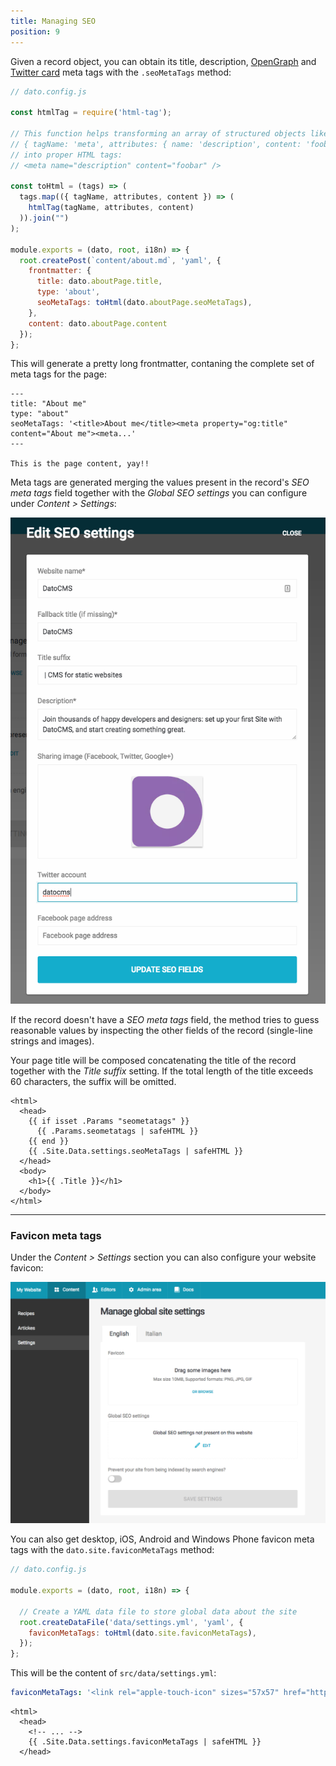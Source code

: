 ```yaml
---
title: Managing SEO
position: 9
---
```


Given a record object, you can obtain its title, description, [OpenGraph](http://ogp.me/) and [Twitter card](https://dev.twitter.com/cards/overview) meta tags with the `.seoMetaTags` method:

```javascript
// dato.config.js

const htmlTag = require('html-tag');

// This function helps transforming an array of structured objects like this:
// { tagName: 'meta', attributes: { name: 'description', content: 'foobar' } }
// into proper HTML tags:
// <meta name="description" content="foobar" />

const toHtml = (tags) => (
  tags.map(({ tagName, attributes, content }) => (
    htmlTag(tagName, attributes, content)
  )).join("")
);

module.exports = (dato, root, i18n) => {
  root.createPost(`content/about.md`, 'yaml', {
    frontmatter: {
      title: dato.aboutPage.title,
      type: 'about',
      seoMetaTags: toHtml(dato.aboutPage.seoMetaTags),
    },
    content: dato.aboutPage.content
  });
};
```

This will generate a pretty long frontmatter, contaning the complete set of meta tags for the page:

```
---
title: "About me"
type: "about"
seoMetaTags: '<title>About me</title><meta property="og:title" content="About me"><meta...'
---

This is the page content, yay!!
```

Meta tags are generated merging the values present in the record's *SEO meta tags* field together with the *Global SEO settings* you can configure under *Content > Settings*:

![foo](../images/seo/global-seo.png)

If the record doesn't have a *SEO meta tags* field, the method tries to guess reasonable values by inspecting the other fields of the record (single-line strings and images).

Your page title will be composed concatenating the title of the record together with the *Title suffix* setting. If the total length of the title exceeds 60 characters, the suffix will be omitted.


```django
<html>
  <head>
    {{ if isset .Params "seometatags" }}
      {{ .Params.seometatags | safeHTML }}
    {{ end }}
    {{ .Site.Data.settings.seoMetaTags | safeHTML }}
  </head>
  <body>
    <h1>{{ .Title }}</h1>
  </body>
</html>
```

---

### Favicon meta tags

Under the *Content > Settings* section you can also configure your website favicon:

![foo](../images/seo/favicon.png)

You can also get desktop, iOS, Android and Windows Phone favicon meta tags with the `dato.site.faviconMetaTags` method:

```javascript
// dato.config.js

module.exports = (dato, root, i18n) => {

  // Create a YAML data file to store global data about the site
  root.createDataFile('data/settings.yml', 'yaml', {
    faviconMetaTags: toHtml(dato.site.faviconMetaTags),
  });
};
```

This will be the content of `src/data/settings.yml`:

```yaml
faviconMetaTags: '<link rel="apple-touch-icon" sizes="57x57" href="https://www.datocms-assets.com/604/123-favicon.png?h=57&w=57"><link rel="apple-touch-icon" sizes="60x60" ...'
```


```django
<html>
  <head>
    <!-- ... -->
    {{ .Site.Data.settings.faviconMetaTags | safeHTML }}
  </head>
```
